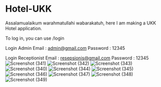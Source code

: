 # Hotel-UKK
Assalamualaikum warahmatullahi wabarakatuh, here I am making a UKK Hotel application.

To log in, you can use /login

Login Admin
Email : admin@gmail.com
Password : 12345

Login Receptionist
Email : resepsionis@gmail.com
Password : 12345
![Screenshot (341)](https://user-images.githubusercontent.com/96360620/225215587-f628258a-968b-44a2-b1f5-1927195fb24e.png)
![Screenshot (342)](https://user-images.githubusercontent.com/96360620/225215617-8084dcaf-dee1-44f7-8344-5118cc1e53c5.png)
![Screenshot (343)](https://user-images.githubusercontent.com/96360620/225215640-9d5e8243-d0fe-49e7-a0a8-b66e185ce360.png)
![Screenshot (340)](https://user-images.githubusercontent.com/96360620/225215666-d94d365f-3777-4324-8bcf-76856ba6a2a2.png)
![Screenshot (344)](https://user-images.githubusercontent.com/96360620/225215718-be5a8c21-ac95-419e-b4b0-fadc52482ff8.png)
![Screenshot (345)](https://user-images.githubusercontent.com/96360620/225215740-41920d74-de1f-4d56-8afc-5733607b6639.png)
![Screenshot (346)](https://user-images.githubusercontent.com/96360620/225215742-d1308276-10c8-45cd-9b48-ee74544c90b8.png)
![Screenshot (347)](https://user-images.githubusercontent.com/96360620/225215748-5d81dc54-c427-498a-831e-f73ebd4b86b7.png)
![Screenshot (348)](https://user-images.githubusercontent.com/96360620/225215773-dfed2795-6d65-4343-89d1-7bb317334ac9.png)
![Screenshot (349)](https://user-images.githubusercontent.com/96360620/225215784-822ab2d0-4f7e-47cf-940f-19134f4d07ec.png)
